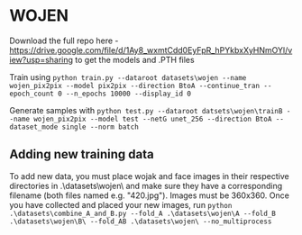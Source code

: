 # WOJEN

Download the full repo here - https://drive.google.com/file/d/1Ay8_wxmtCdd0EyFpR_hPYkbxXyHNmOYl/view?usp=sharing to get the models and .PTH files

Train using `python train.py --dataroot datasets\wojen --name wojen_pix2pix --model pix2pix --direction BtoA --continue_tran --epoch_count 0 --n_epochs 10000 --display_id 0`

Generate samples with `python test.py --dataroot datsets\wojen\trainB --name wojen_pix2pix --model test --netG unet_256 --direction BtoA --dataset_mode single --norm batch`

## Adding new training data

To add new data, you must place wojak and face images in their respective directories in .\datasets\wojen\ and make sure they have a corresponding filename (both files named e.g. "420.jpg"). Images must be 360x360. Once you have collected and placed your new images, run `python .\datasets\combine_A_and_B.py --fold_A .\datasets\wojen\A --fold_B .\datasets\wojen\B\ --fold_AB .\datasets\wojen\ --no_multiprocess`
